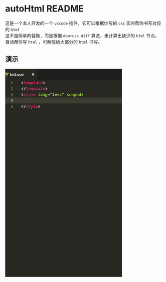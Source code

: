 # autoHtml README

这是一个本人开发的一个 `vscode` 插件，它可以根据你写的 `css` 实时帮你书写对应的 `html`  
这不是简单的替换，而是根据 `dom+css diff` 算法，来计算出缺少的 `html` 节点，自动帮你写 `html` ，可解放绝大部分的 `html` 书写。

## 演示

![console](autoHtml.gif)  
